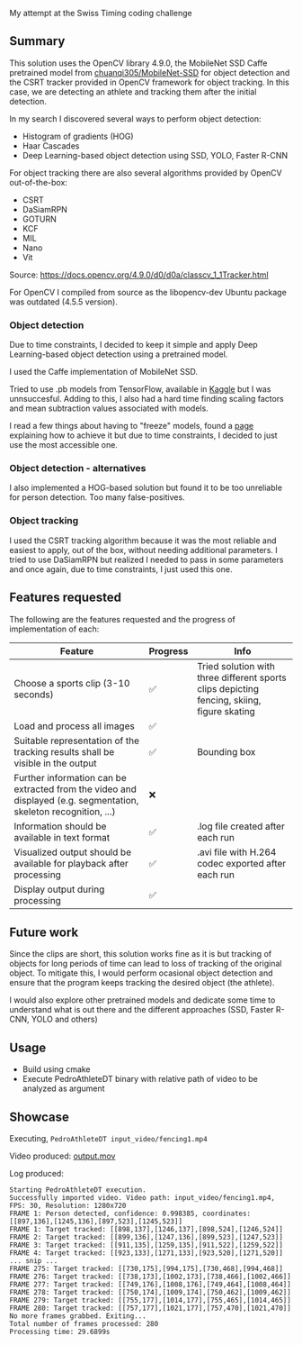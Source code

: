 My attempt at the Swiss Timing coding challenge

## Summary
This solution uses the OpenCV library 4.9.0, the MobileNet SSD Caffe pretrained model from [chuanqi305/MobileNet-SSD](https://github.com/chuanqi305/MobileNet-SSD) for object detection and the CSRT tracker provided in OpenCV framework for object tracking.
In this case, we are detecting an athlete and tracking them after the initial detection.

In my search I discovered several ways to perform object detection:
* Histogram of gradients (HOG)
* Haar Cascades
* Deep Learning-based object detection using SSD, YOLO, Faster R-CNN

For object tracking there are also several algorithms provided by OpenCV out-of-the-box:
* CSRT
* DaSiamRPN
* GOTURN
* KCF
* MIL
* Nano
* Vit

Source: https://docs.opencv.org/4.9.0/d0/d0a/classcv_1_1Tracker.html

For OpenCV I compiled from source as the libopencv-dev Ubuntu package was outdated (4.5.5 version).

### Object detection

Due to time constraints, I decided to keep it simple and apply Deep Learning-based object detection using a pretrained model.

I used the Caffe implementation of MobileNet SSD. 

Tried to use .pb models from TensorFlow, available in [Kaggle](https://www.kaggle.com/models?task=16686&publisher=tensorflow) but I was unnsuccesful. Adding to this, I also had a hard time finding scaling factors and mean subtraction values associated with models.

I read a few things about having to "freeze" models, found a [page](https://docs.opencv.org/4.x/d1/d8f/tf_cls_tutorial_dnn_conversion.html) explaining how to achieve it but due to time constraints, I decided to just use the most accessible one.

### Object detection - alternatives
I also implemented a HOG-based solution but found it to be too unreliable for person detection. Too many false-positives.

### Object tracking
I used the CSRT tracking algorithm because it was the most reliable and easiest to apply, out of the box, without needing additional parameters.
I tried to use DaSiamRPN but realized I needed to pass in some parameters and once again, due to time constraints, I just used this one.


## Features requested
The following are the features requested and the progress of implementation of each:

|Feature|Progress|Info|
|---|---|---|
|Choose a sports clip (3-10 seconds)|✅|Tried solution with three different sports clips depicting fencing, skiing, figure skating|
|Load and process all images|✅|
|Suitable representation of the tracking results shall be visible in the output |✅|Bounding box|
|Further information can be extracted from the video and displayed (e.g. segmentation, skeleton recognition, ...)|❌|
|Information should be available in text format|✅|.log file created after each run|
|Visualized output should be available for playback after processing|✅|.avi file with H.264 codec exported after each run|
|Display output during processing|✅|


## Future work
Since the clips are short, this solution works fine as it is but tracking of objects for long periods of time can lead to loss of tracking of the original object. To mitigate this, I would perform ocasional object detection and ensure that the program keeps tracking the desired object (the athlete).

I would also explore other pretrained models and dedicate some time to understand what is out there and the different approaches (SSD, Faster R-CNN, YOLO and others)

## Usage
* Build using cmake
* Execute PedroAthleteDT binary with relative path of video to be analyzed as argument

## Showcase

Executing,
`PedroAthleteDT input_video/fencing1.mp4`

Video produced:
[output.mov](https://github.com/PedroM25/SwissTimingExercise/assets/40021588/69522110-55dc-4976-ba3a-715243a7e1fc)


Log produced:
```log
Starting PedroAthleteDT execution.
Successfully imported video. Video path: input_video/fencing1.mp4, FPS: 30, Resolution: 1280x720
FRAME 1: Person detected, confidence: 0.998385, coordinates: [[897,136],[1245,136],[897,523],[1245,523]]
FRAME 1: Target tracked: [[898,137],[1246,137],[898,524],[1246,524]]
FRAME 2: Target tracked: [[899,136],[1247,136],[899,523],[1247,523]]
FRAME 3: Target tracked: [[911,135],[1259,135],[911,522],[1259,522]]
FRAME 4: Target tracked: [[923,133],[1271,133],[923,520],[1271,520]]
... snip ...
FRAME 275: Target tracked: [[730,175],[994,175],[730,468],[994,468]]
FRAME 276: Target tracked: [[738,173],[1002,173],[738,466],[1002,466]]
FRAME 277: Target tracked: [[749,176],[1008,176],[749,464],[1008,464]]
FRAME 278: Target tracked: [[750,174],[1009,174],[750,462],[1009,462]]
FRAME 279: Target tracked: [[755,177],[1014,177],[755,465],[1014,465]]
FRAME 280: Target tracked: [[757,177],[1021,177],[757,470],[1021,470]]
No more frames grabbed. Exiting...
Total number of frames processed: 280
Processing time: 29.6899s

```
